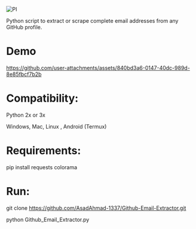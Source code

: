 ![PI](https://github.com/user-attachments/assets/11610b63-89b9-40bb-ba78-263f9d19dfa3)

Python script to extract or scrape complete email addresses from any GitHub profile.

# Demo



https://github.com/user-attachments/assets/840bd3a6-0147-40dc-989d-8e85fbcf7b2b



# Compatibility:
Python 2x or 3x

Windows, Mac, Linux , Android (Termux)

# Requirements:

pip install requests colorama

# Run:
git clone https://github.com/AsadAhmad-1337/Github-Email-Extractor.git

python Github_Email_Extractor.py
